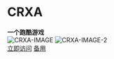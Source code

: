 # CRXA
**一个跑酷游戏**
</br>
![CRXA-IMAGE](https://crxa.78912345.xyz/favicon.ico)
![CRXA-IMAGE-2](http://c.chen-jin.cloudns.be/favicon.ico)
</br>
[立即访问](https://crxa.78912345.xyz/)
[备用](http://c.chen-jin.cloudns.be)
